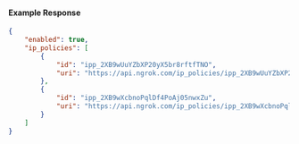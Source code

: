 <!-- Code generated for API Clients. DO NOT EDIT. -->

#### Example Response

```json
{
	"enabled": true,
	"ip_policies": [
		{
			"id": "ipp_2XB9wUuYZbXP20yX5br8rftfTNO",
			"uri": "https://api.ngrok.com/ip_policies/ipp_2XB9wUuYZbXP20yX5br8rftfTNO"
		},
		{
			"id": "ipp_2XB9wXcbnoPqlDf4PoAj05nwxZu",
			"uri": "https://api.ngrok.com/ip_policies/ipp_2XB9wXcbnoPqlDf4PoAj05nwxZu"
		}
	]
}
```
